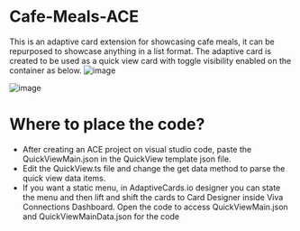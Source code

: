 # Cafe-Meals-ACE
This is an adaptive card extension for showcasing cafe meals, it can be repurposed to showcase anything in a list format.
The adaptive card is created to be used as a quick view card with toggle visibility enabled on the container as below.
![image](https://github.com/M1mmboga/Cafe-Meals-ACE/assets/35867868/59e29896-b1b7-4ae9-87c1-c3498e968087)

![image](https://github.com/M1mmboga/Cafe-Meals-ACE/assets/35867868/079dfc3f-f6e8-4cbd-97ab-80f97777a092)

# Where to place the code?
* After creating an ACE project on visual studio code, paste the QuickViewMain.json in the QuickView template json file. 
* Edit the QuickView.ts file and change the get data method to parse the quick view data items.
* If you want a static menu, in AdaptiveCards.io designer you can state the menu and then lift and shift the cards to Card Designer inside Viva Connections Dashboard.
  Open the code to access QuickViewMain.json and QuickViewMainData.json for the code


